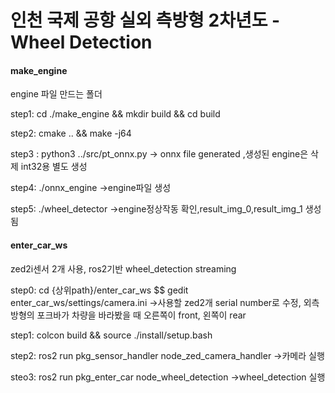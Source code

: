 # 인천 국제 공항 실외 측방형 2차년도 - Wheel Detection

#### make_engine

engine 파일 만드는 폴더

step1: cd ./make_engine && mkdir build && cd build

step2: cmake .. && make -j64

step3 : python3 ../src/pt_onnx.py -> onnx file generated ,생성된 engine은 삭제 int32용 별도 생성

step4: ./onnx_engine ->engine파일 생성

step5: ./wheel_detector ->engine정상작동 확인,result_img_0,result_img_1 생성됨

#### enter_car_ws 
zed2i센서 2개 사용, ros2기반 wheel_detection streaming 

step0: cd {상위path}/enter_car_ws $$ gedit enter_car_ws/settings/camera.ini ->사용할 zed2개 serial number로 수정, 외측방형의 포크바가 차량을 바라봤을 때 오른쪽이 front, 왼쪽이 rear

step1: colcon build && source ./install/setup.bash

step2: ros2 run pkg_sensor_handler node_zed_camera_handler ->카메라 실행

steo3: ros2 run pkg_enter_car node_wheel_detection ->wheel_detection 실행
